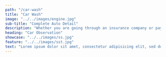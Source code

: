 ```yaml
---
path: "/car-wash"
title: "Car Wash"
image: "../../images/engine.jpg"
sub-title: "Complete Auto Detail"
description: "Whether you are going through an insurance company or paying out of pocket, we will go the extra mile in providing you with friendly experienced office staff, fast and convenient service, with guaranteed quality vehicle repairs. We will restore your car, truck, van, or SUV to pre-accident condition as fast as possible and get you back on the road."
heading: "Car Observation"
showcase: "../../images/ss.jpg"
feature: "../../images/sst.jpg"
text: "Lorem ipsum dolor sit amet, consectetur adipisicing elit, sed do eiusmod tempor incididunt ut labore et dolore magna aliqua. Ut enim ad minim veniam. Lorem ipsum dolor sit amet, consectetur adipisicing elit, sed do eiusmod tempor incididunt ut labore et dolore magna aliqua. Ut enim ad minim veniam."
---
```

